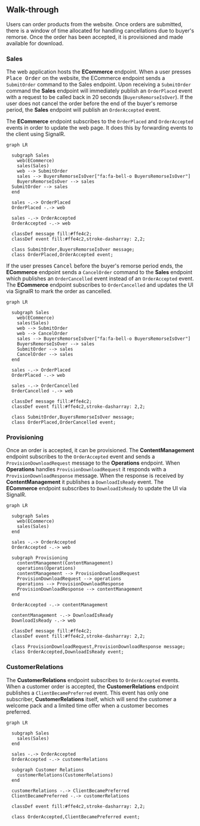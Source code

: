 ## Walk-through

Users can order products from the website. Once orders are submitted, there is a window of time allocated for handling cancellations due to buyer's remorse. Once the order has been accepted, it is provisioned and made available for download. 


### Sales

The web application hosts the **ECommerce** endpoint. When a user presses <kbd>Place Order</kbd> on the website, the ECommerce endpoint sends a `SubmitOrder` command to the Sales endpoint. Upon receiving a `SubmitOrder` command the **Sales** endpoint will immediately publish an `OrderPlaced` event with a request to be called back in 20 seconds (`BuyersRemorseIsOver`). If the user does not cancel the order before the end of the buyer's remorse period, the **Sales** endpoint will publish an `OrderAccepted` event.

The **ECommerce** endpoint subscribes to the `OrderPlaced` and `OrderAccepted` events in order to update the web page. It does this by forwarding events to the client using SignalR.

```mermaid
graph LR

  subgraph Sales
    web(ECommerce)
    sales(Sales)
    web --> SubmitOrder 
    sales --> BuyersRemorseIsOver["fa:fa-bell-o BuyersRemorseIsOver"]
    BuyersRemorseIsOver --> sales
  SubmitOrder --> sales
  end
    
  sales -.-> OrderPlaced
  OrderPlaced -.-> web

  sales -.-> OrderAccepted
  OrderAccepted -.-> web  
  
  classDef message fill:#ffe4c2;
  classDef event fill:#ffe4c2,stroke-dasharray: 2,2;

  class SubmitOrder,BuyersRemorseIsOver message;
  class OrderPlaced,OrderAccepted event;
```

If the user presses <kbd>Cancel</kbd> before the buyer's remorse period ends, the **ECommerce** endpoint sends a `CancelOrder` command to the **Sales** endpoint which publishes an `OrderCancelled` event instead of an `OrderAccepted` event. The **ECommerce** endpoint subscribes to `OrderCancelled` and updates the UI via SignalR to mark the order as cancelled.

```mermaid
graph LR

  subgraph Sales
    web(ECommerce)
    sales(Sales)
    web --> SubmitOrder 
    web --> CancelOrder
    sales --> BuyersRemorseIsOver["fa:fa-bell-o BuyersRemorseIsOver"]
    BuyersRemorseIsOver --> sales
    SubmitOrder --> sales
    CancelOrder --> sales
  end
    
  sales -.-> OrderPlaced
  OrderPlaced -.-> web

  sales -.-> OrderCancelled
  OrderCancelled -.-> web  
  
  classDef message fill:#ffe4c2;
  classDef event fill:#ffe4c2,stroke-dasharray: 2,2;

  class SubmitOrder,BuyersRemorseIsOver message;
  class OrderPlaced,OrderCancelled event;
```


### Provisioning

Once an order is accepted, it can be provisioned. The **ContentManagement** endpoint subscribes to the `OrderAccepted` event and sends a `ProvisionDownloadRequest` message to the **Operations** endpoint. When **Operations** handles `ProvisionDownloadRequest` it responds with a `ProvisionDownloadResponse` message. When the response is received by **ContentManagement** it publishes a `DownloadIsReady` event. The **ECommerce** endpoint subscribes to `DownloadIsReady` to update the UI via SignalR.

```mermaid
graph LR

  subgraph Sales
    web(ECommerce)
    sales(Sales)
  end
    
  sales -.-> OrderAccepted
  OrderAccepted -.-> web  

  subgraph Provisioning
    contentManagement(ContentManagement)
    operations(Operations)
    contentManagement --> ProvisionDownloadRequest
    ProvisionDownloadRequest --> operations
    operations --> ProvisionDownloadResponse
    ProvisionDownloadResponse --> contentManagement
  end

  OrderAccepted -.-> contentManagement

  contentManagement -.-> DownloadIsReady
  DownloadIsReady -.-> web

  classDef message fill:#ffe4c2;
  classDef event fill:#ffe4c2,stroke-dasharray: 2,2;

  class ProvisionDownloadRequest,ProvisionDownloadResponse message;
  class OrderAccepted,DownloadIsReady event;
```


### CustomerRelations

The **CustomerRelations** endpoint subscribes to `OrderAccepted` events. When a customer order is accepted, the **CustomerRelations** endpoint publishes a `ClientBecamePreferred` event. This event has only one subscriber, **CustomerRelations** itself, which will send the customer a welcome pack and a limited time offer when a customer becomes preferred.

```mermaid
graph LR

  subgraph Sales
    sales(Sales)
  end

  sales -.-> OrderAccepted
  OrderAccepted -.-> customerRelations

  subgraph Customer Relations
    customerRelations(CustomerRelations)
  end

  customerRelations -.-> ClientBecamePreferred
  ClientBecamePreferred -.-> customerRelations

  classDef event fill:#ffe4c2,stroke-dasharray: 2,2;

  class OrderAccepted,ClientBecamePreferred event;
```
